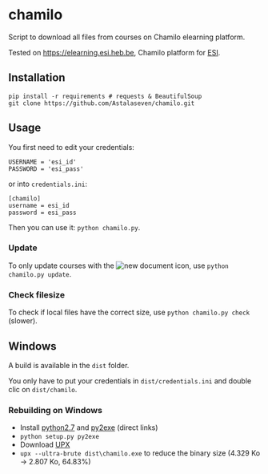 chamilo
=======

Script to download all files from courses on Chamilo elearning platform.

Tested on https://elearning.esi.heb.be, Chamilo platform for [ESI](http://www.heb.be/esi/).

## Installation

```
pip install -r requirements # requests & BeautifulSoup
git clone https://github.com/Astalaseven/chamilo.git
```
	
## Usage

You first need to edit your credentials:

```
USERNAME = 'esi_id'
PASSWORD = 'esi_pass'
```
or into `credentials.ini`:
```
[chamilo]
username = esi_id
password = esi_pass
```

Then you can use it: `python chamilo.py`.

### Update

To only update courses with the ![new document](http://elearning.esi.heb.be/main/img/folder_document.gif "Folder document icon") icon, use `python chamilo.py update`.

### Check filesize

To check if local files have the correct size, use `python chamilo.py check` (slower).

## Windows

A build is available in the `dist` folder.

You only have to put your credentials in `dist/credentials.ini` and double clic on `dist/chamilo`.

### Rebuilding on Windows

* Install [python2.7](https://www.python.org/ftp/python/2.7.8/python-2.7.8.msi)
and [py2exe](http://sourceforge.net/projects/py2exe/files/py2exe/0.6.9/py2exe-0.6.9.win32-py2.7.exe/download)
(direct links)
* `python setup.py py2exe`
* Download [UPX](http://sourceforge.net/p/upx/wiki/Home/)
* `upx --ultra-brute dist\chamilo.exe` to reduce the binary size (4.329 Ko -> 2.807 Ko, 64.83%)
